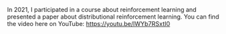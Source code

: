 In 2021, I participated in a course about reinforcement learning and presented a paper about distributional reinforcement learning. You can find the video here on YouTube: https://youtu.be/lWYb7RSxtI0
